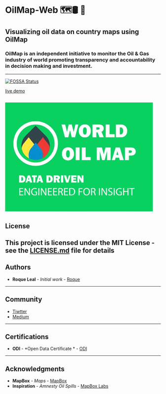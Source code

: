 # OilMap-Web 🗺🛢 🌟
Visualizing oil data on country maps using OilMap
---

### OilMap is an independent initiative to monitor the Oil & Gas industry of world promoting transparency and accountability in decision making and investment.
---
[![FOSSA Status](https://app.fossa.com/api/projects/git%2Bgithub.com%2Froqueleal%2Foilmap.svg?type=shield)](https://app.fossa.com/projects/git%2Bgithub.com%2Froqueleal%2Foilmap?ref=badge_shield)

[live demo](http://oilmap.xyz)

![screenshot](screenshot.gif)
---
## License
This project is licensed under the MIT License - see the [LICENSE.md](LICENSE.md) file for details
---
## Authors
* **Roque Leal** - *Initial work* - [Roque](https://www.roqueleal.me/)
---
## Community
- [Tiwtter](https://twitter.com/oilmapxyz)
- [Medium](https://medium.com/@roqueleal/world-oil-map-e46b774ea82b)
---

## Certifications
* **ODI** - *Open Data Certificate * - [ODI](https://certificates.theodi.org/en/datasets/220195/certificate)

---
## Acknowledgments
* **MapBox** - *Maps* - [MapBox](https://www.mapbox.com/)
* **Inspiration** - *Amnesty Oil Spills* - [MapBox Labs](https://labs.mapbox.com/amnesty/)
